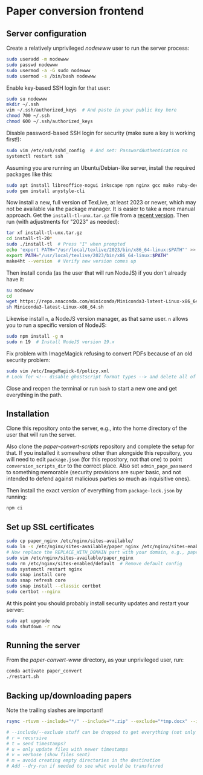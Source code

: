 # Paper conversion frontend

## Server configuration

Create a relatively unprivileged *nodewww* user to run the server process:

```bash
sudo useradd -m nodewww
sudo passwd nodewww
sudo usermod -a -G sudo nodewww
sudo usermod -s /bin/bash nodewww
```

Enable key-based SSH login for that user:

```bash
sudo su nodewww
mkdir ~/.ssh
vim ~/.ssh/authorized_keys  # And paste in your public key here
chmod 700 ~/.ssh
chmod 600 ~/.ssh/authorized_keys
```

Disable password-based SSH login for security (make sure a key is working first!):

```bash
sudo vim /etc/ssh/sshd_config  # And set: PasswordAuthentication no
systemctl restart ssh
```

Assuming you are running an Ubuntu/Debian-like server, install the required packages like this:

```bash
sudo apt install libreoffice-nogui inkscape npm nginx gcc make ruby-dev
sudo gem install anystyle-cli
```

Now install a new, full version of TexLive, at least 2023 or newer, which may not be available via the package manager. It is easier to take a more manual approach. Get the `install-tl-unx.tar.gz` file from a [recent version](https://ftp.math.utah.edu/pub/tex/historic/systems/texlive). Then run (with adjustments for "2023" as needed):

```bash
tar xf install-tl-unx.tar.gz
cd install-tl-20*
sudo ./install-tl  # Press "I" when prompted
echo 'export PATH="/usr/local/texlive/2023/bin/x86_64-linux:$PATH"' >> ~/.bashrc
export PATH="/usr/local/texlive/2023/bin/x86_64-linux:$PATH"
make4ht --version  # Verify new version comes up
```

Then install conda (as the user that will run NodeJS) if you don't already have it:

```bash
su nodewww
cd
wget https://repo.anaconda.com/miniconda/Miniconda3-latest-Linux-x86_64.sh
sh Miniconda3-latest-Linux-x86_64.sh
```

Likewise install `n`, a NodeJS version manager, as that same user. `n` allows you to run a specific version of NodeJS:

```bash
sudo npm install -g n
sudo n 19  # Install NodeJS version 19.x
```

Fix problem with ImageMagick refusing to convert PDFs because of an old security problem:

```bash
sudo vim /etc/ImageMagick-6/policy.xml
# Look for <!-- disable ghostscript format types --> and delete all of those restrictions
```

Close and reopen the terminal or run `bash` to start a new one and get everything in the path.

## Installation

Clone this repository onto the server, e.g., into the home directory of the user that will run the server.

Also clone the *paper-convert-scripts* repository and complete the setup for that. If you installed it somewhere other than alongside this repository, you will need to edit `package.json` (for this repository, not that one) to point `conversion_scripts_dir` to the correct place. Also set `admin_page_password` to something memorable (security provisions are super basic, and not intended to defend against malicious parties so much as inquisitive ones).

Then install the exact version of everything from `package-lock.json` by running:

```bash
npm ci
```

## Set up SSL certificates

```bash
sudo cp paper_nginx /etc/nginx/sites-available/
sudo ln -s /etc/nginx/sites-available/paper_nginx /etc/nginx/sites-enabled/
# Now replace the REPLACE_WITH_DOMAIN part with your domain, e.g., papers.example.com
sudo vim /etc/nginx/sites-available/paper_nginx
sudo rm /etc/nginx/sites-enabled/default  # Remove default config
sudo systemctl restart nginx
sudo snap install core
sudo snap refresh core
sudo snap install --classic certbot
sudo certbot --nginx
```

At this point you should probably install security updates and restart your server:

```bash
sudo apt upgrade
sudo shutdown -r now
```

## Running the server

From the *paper-convert-www* directory, as your unprivileged user, run:

```bash
conda activate paper_convert
./restart.sh
```

## Backing up/downloading papers

Note the trailing slashes are important!

```bash
rsync -rtuvm --include="*/" --include="*.zip" --exclude="*tmp.docx" --include="*.docx" --exclude="*" nodewww@SERVER:paper-convert-www/papers/ ~/Downloads/pcpapers

# --include/--exclude stuff can be dropped to get everything (not only zip files)
# r = recursive
# t = send timestamps?
# u = only update files with newer timestamps
# v = verbose (show files sent)
# m = avoid creating empty directories in the destination
# Add --dry-run if needed to see what would be transferred
```
